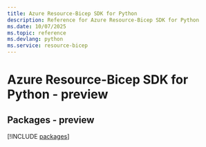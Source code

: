 ```yaml
---
title: Azure Resource-Bicep SDK for Python
description: Reference for Azure Resource-Bicep SDK for Python
ms.date: 10/07/2025
ms.topic: reference
ms.devlang: python
ms.service: resource-bicep
---
```

# Azure Resource-Bicep SDK for Python - preview
## Packages - preview
[!INCLUDE [packages](resource-bicep-index.md)]